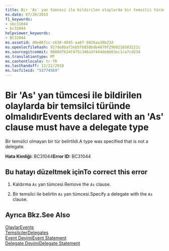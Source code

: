 ```yaml
---
title: Bir 'As' yan tümcesi ile bildirilen olaylarda bir temsilci türünde olmalıdır
ms.date: 07/20/2015
f1_keywords:
- vbc31044
- bc31044
helpviewer_keywords:
- BC31044
ms.assetid: d0e86fcc-c638-4945-aa6f-9826aa38b23d
ms.openlocfilehash: 917de8baf3eb5f6858bdb4879f29b9216503221c
ms.sourcegitcommit: 0888d7b24f475c346a3f444de8d83ec1ca7cd234
ms.translationtype: MT
ms.contentlocale: tr-TR
ms.lasthandoff: 12/22/2018
ms.locfileid: "53774569"
---
```

# <a name="events-declared-with-an-as-clause-must-have-a-delegate-type"></a><span data-ttu-id="780f2-102">Bir 'As' yan tümcesi ile bildirilen olaylarda bir temsilci türünde olmalıdır</span><span class="sxs-lookup"><span data-stu-id="780f2-102">Events declared with an 'As' clause must have a delegate type</span></span>
<span data-ttu-id="780f2-103">Bir temsilci olmayan bir tür belirtildi.</span><span class="sxs-lookup"><span data-stu-id="780f2-103">A type was specified that is not a delegate.</span></span>  
  
 <span data-ttu-id="780f2-104">**Hata Kimliği:** BC31044</span><span class="sxs-lookup"><span data-stu-id="780f2-104">**Error ID:** BC31044</span></span>  
  
## <a name="to-correct-this-error"></a><span data-ttu-id="780f2-105">Bu hatayı düzeltmek için</span><span class="sxs-lookup"><span data-stu-id="780f2-105">To correct this error</span></span>  
  
1.  <span data-ttu-id="780f2-106">Kaldırma `As` yan tümcesi.</span><span class="sxs-lookup"><span data-stu-id="780f2-106">Remove the `As` clause.</span></span>  
  
2.  <span data-ttu-id="780f2-107">Bir temsilci ile belirtin `As` yan tümcesi.</span><span class="sxs-lookup"><span data-stu-id="780f2-107">Specify a delegate with the `As` clause.</span></span>  
  
## <a name="see-also"></a><span data-ttu-id="780f2-108">Ayrıca Bkz.</span><span class="sxs-lookup"><span data-stu-id="780f2-108">See Also</span></span>  
 [<span data-ttu-id="780f2-109">Olaylar</span><span class="sxs-lookup"><span data-stu-id="780f2-109">Events</span></span>](../../visual-basic/programming-guide/language-features/events/index.md)  
 [<span data-ttu-id="780f2-110">Temsilciler</span><span class="sxs-lookup"><span data-stu-id="780f2-110">Delegates</span></span>](../../visual-basic/programming-guide/language-features/delegates/index.md)  
 [<span data-ttu-id="780f2-111">Event Deyimi</span><span class="sxs-lookup"><span data-stu-id="780f2-111">Event Statement</span></span>](../../visual-basic/language-reference/statements/event-statement.md)  
 [<span data-ttu-id="780f2-112">Delegate Deyimi</span><span class="sxs-lookup"><span data-stu-id="780f2-112">Delegate Statement</span></span>](../../visual-basic/language-reference/statements/delegate-statement.md)
